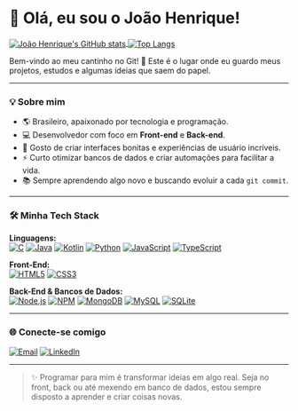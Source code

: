 # 👋 Olá, eu sou o João Henrique!

<a href="https://github.com/joao-henrique">
  <img align="center" src="https://github-readme-stats.vercel.app/api?username=joao-henrique&show_icons=true&theme=tokyonight&rank_icon=github" alt="João Henrique's GitHub stats"/>
</a>
<a href="https://github.com/joao-henrique">
  <img align="center" src="https://github-readme-stats.vercel.app/api/top-langs/?username=joao-henrique&layout=compact&theme=tokyonight" alt="Top Langs"/>
</a>

<br>

Bem-vindo ao meu cantinho no Git! 🚀 Este é o lugar onde eu guardo meus projetos, estudos e algumas ideias que saem do papel.

---

### 💡 Sobre mim

- 🌎 Brasileiro, apaixonado por tecnologia e programação.
- 💻 Desenvolvedor com foco em **Front-end** e **Back-end**.
- 🎨 Gosto de criar interfaces bonitas e experiências de usuário incríveis.
- ⚡ Curto otimizar bancos de dados e criar automações para facilitar a vida.
- 📚 Sempre aprendendo algo novo e buscando evoluir a cada `git commit`.

---

### 🛠️ Minha Tech Stack

<p align="left">
  <strong>Linguagens:</strong><br>
  <a href="#"><img alt="C" src="https://img.shields.io/badge/C-00599C?style=for-the-badge&logo=c&logoColor=white"></a>
  <a href="#"><img alt="Java" src="https://img.shields.io/badge/Java-007396?style=for-the-badge&logo=java&logoColor=white"></a>
  <a href="#"><img alt="Kotlin" src="https://img.shields.io/badge/Kotlin-0095D5?style=for-the-badge&logo=kotlin&logoColor=white"></a>
  <a href="#"><img alt="Python" src="https://img.shields.io/badge/Python-3776AB?style=for-the-badge&logo=python&logoColor=white"></a>
  <a href="#"><img alt="JavaScript" src="https://img.shields.io/badge/JavaScript-F7DF1E?style=for-the-badge&logo=javascript&logoColor=black"></a>
  <a href="#"><img alt="TypeScript" src="https://img.shields.io/badge/TypeScript-3178C6?style=for-the-badge&logo=typescript&logoColor=white"></a>
</p>
<p align="left">
  <strong>Front-End:</strong><br>
  <a href="#"><img alt="HTML5" src="https://img.shields.io/badge/HTML5-E34F26?style=for-the-badge&logo=html5&logoColor=white"></a>
  <a href="#"><img alt="CSS3" src="https://img.shields.io/badge/CSS3-1572B6?style=for-the-badge&logo=css3&logoColor=white"></a>
  </p>
<p align="left">
  <strong>Back-End & Bancos de Dados:</strong><br>
  <a href="#"><img alt="Node.js" src="https://img.shields.io/badge/Node.js-339933?style=for-the-badge&logo=node.js&logoColor=white"></a>
  <a href="#"><img alt="NPM" src="https://img.shields.io/badge/NPM-CB3837?style=for-the-badge&logo=npm&logoColor=white"></a>
  <a href="#"><img alt="MongoDB" src="https://img.shields.io/badge/MongoDB-47A248?style=for-the-badge&logo=mongodb&logoColor=white"></a>
  <a href="#"><img alt="MySQL" src="https://img.shields.io/badge/MySQL-4479A1?style=for-the-badge&logo=mysql&logoColor=white"></a>
  <a href="#"><img alt="SQLite" src="https://img.shields.io/badge/SQLite-003B57?style=for-the-badge&logo=sqlite&logoColor=white"></a>
</p>

---

### 🌐 Conecte-se comigo

<p align="left">
  <a href="mailto:joaohenrique1025152@hotmail.com" target="_blank"><img src="https://img.shields.io/badge/Email-D14836?style=for-the-badge&logo=gmail&logoColor=white" alt="Email"></a>
  <a href="https://www.linkedin.com/in/jo%C3%A3o-henrique-brito-b583b61a2/" target="_blank"><img src="https://img.shields.io/badge/LinkedIn-0A66C2?style=for-the-badge&logo=linkedin&logoColor=white" alt="LinkedIn"></a>
  </p>

---

> ✨ Programar para mim é transformar ideias em algo real. Seja no front, back ou até mexendo em banco de dados, estou sempre disposto a aprender e criar coisas novas.
